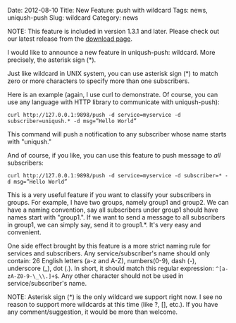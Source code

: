Date: 2012-08-10
Title: New Feature: push with wildcard
Tags: news, uniqush-push
Slug: wildcard
Category: news

NOTE: This feature is included in version 1.3.1 and later. Please check out our latest release from the [download page](http://uniqush.org/downloads.html).

I would like to announce a new feature in uniqush-push: wildcard. More precisely, the asterisk sign (\*).

Just like wildcard in UNIX system, you can use asterisk sign (\*) to match zero or more characters to specify more than one subscribers.

Here is an example (again, I use curl to demonstrate. Of course, you can use any language with HTTP library to communicate with uniqush-push):

    curl http://127.0.0.1:9898/push -d service=myservice -d subscriber=uniqush.* -d msg=”Hello World”

This command will push a notification to any subscriber whose name starts with "uniqush."

And of course, if you like, you can use this feature to push message to *all* subscribers:

    curl http://127.0.0.1:9898/push -d service=myservice -d subscriber=* -d msg=”Hello World”

This is a very useful feature if you want to classify your subscribers in groups. For example, I have two groups, namely group1 and group2. We can have a naming convention, say all subscribers under group1 should have names start with "group1.". If we want to send a message to all subscribers in group1, we can simply say, send it to group1.\*. It's very easy and convenient.

One side effect brought by this feature is a more strict naming rule for services and subscribers. Any service/subscriber's name should only contain: 26 English letters (a-z and A-Z), numbers(0-9), dash (-), underscore (\_), dot (.). In short, it should match this regular expression: `^[a-zA-Z0-9-\_\\.]+$`. Any other character should not be used in service/subscriber's name.

NOTE: Asterisk sign (\*) is the only wildcard we support right now. I see no reason to support more wildcards at this time (like ?, [], etc.). If you have any comment/suggestion, it would be more than welcome.

